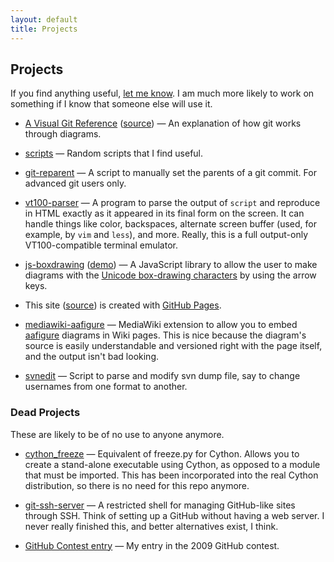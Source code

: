 ```yaml
---
layout: default
title: Projects
---
```


## Projects

If you find anything useful, [let me know](mailto:lodatom@gmail.com).  I am
much more likely to work on something if I know that someone else will use it.

* [A Visual Git Reference](http://marklodato.github.io/visual-git-guide/)
  ([source](http://github.com/MarkLodato/vt100-parser))
  — An explanation of how git works through diagrams.

* [scripts](http://github.com/MarkLodato/scripts)
  — Random scripts that I find useful.

* [git-reparent](http://github.com/MarkLodato/git-reparent)
  — A script to manually set the parents of a git commit.  For advanced git
  users only.

* [vt100-parser](http://github.com/MarkLodato/vt100-parser)
  — A program to parse the output of `script` and reproduce in HTML exactly
  as it appeared in its final form on the screen.  It can handle things like
  color, backspaces, alternate screen buffer (used, for example, by `vim` and
  `less`), and more.  Really, this is a full output-only VT100-compatible
  terminal emulator.

* [js-boxdrawing](http://github.com/MarkLodato/js-boxdrawing)
  ([demo](http://marklodato.github.io/js-boxdrawing))
  — A JavaScript library to allow the user to make diagrams with the [Unicode
  box-drawing characters][box] by using the arrow keys.

* This site ([source](http://github.com/MarkLodato/marklodato.github.com)) is
  created with [GitHub Pages](http://pages.github.com).

* [mediawiki-aafigure](http://github.com/MarkLodato/mediawiki-aafigure)
  — MediaWiki extension to allow you to embed [aafigure][] diagrams in Wiki
  pages.  This is nice because the diagram's source is easily
  understandable and versioned right with the page itself, and the output
  isn't bad looking.

* [svnedit](http://github.com/MarkLodato/svnedit)
  — Script to parse and modify svn dump file, say to change usernames from one
  format to another.

[aafigure]: http://packages.python.org/aafigure/
[box]: http://en.wikipedia.org/wiki/Box-drawing_character


### Dead Projects

These are likely to be of no use to anyone anymore.

* [cython_freeze](http://github.com/MarkLodato/cython_freeze)
  — Equivalent of freeze.py for Cython. Allows you to create a stand-alone
  executable using Cython, as opposed to a module that must be imported.  This
  has been incorporated into the real Cython distribution, so there is no need
  for this repo anymore.

* [git-ssh-server](http://github.com/MarkLodato/git-ssh-server)
  — A restricted shell for managing GitHub-like sites through SSH.  Think of
  setting up a GitHub without having a web server.  I never really finished
  this, and better alternatives exist, I think.

* [GitHub Contest entry](http://github.com/MarkLodato/gh-contest)
  — My entry in the 2009 GitHub contest.
